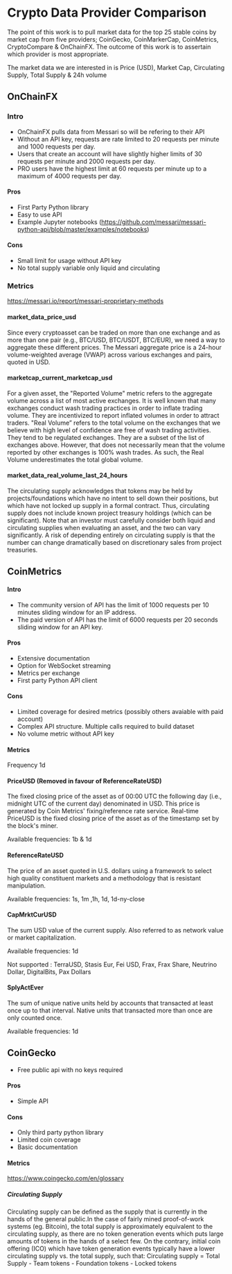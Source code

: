 # Crypto Data Provider Comparison

The point of this work is to pull market data for the top 25 stable coins by market cap from five providers; CoinGecko, CoinMarkerCap, CoinMetrics, CryptoCompare & OnChainFX.
The outcome of this work is to assertain which provider is most appropriate.

The market data we are interested in is Price (USD), Market Cap, Circulating Supply, Total Supply & 24h volume

## OnChainFX

### **Intro**
* OnChainFX pulls data from Messari so will be refering to their API
* Without an API key, requests are rate limited to 20 requests per minute and 1000 requests per day. 
* Users that create an account will have slightly higher limits of 30 requests per minute and 2000 requests per day. 
* PRO users have the highest limit at 60 requests per minute up to a maximum of 4000 requests per day.

#### Pros
* First Party Python library
* Easy to use API
* Example Jupyter notebooks (https://github.com/messari/messari-python-api/blob/master/examples/notebooks)

#### Cons
* Small limit for usage without API key
* No total supply variable only liquid and circulating

### **Metrics**
https://messari.io/report/messari-proprietary-methods

#### market_data_price_usd
Since every cryptoasset can be traded on more than one exchange and as more than one pair (e.g., BTC/USD, BTC/USDT, BTC/EUR), we need a way to aggregate these different prices. The Messari aggregate price is a 24-hour volume-weighted average (VWAP) across various exchanges and pairs, quoted in USD.

#### marketcap_current_marketcap_usd

For a given asset, the "Reported Volume" metric refers to the aggregate volume across a list of most active exchanges.
It is well known that many exchanges conduct wash trading practices in order to inflate trading volume. They are incentivized to report inflated volumes in order to attract traders. "Real Volume” refers to the total volume on the exchanges that we believe with high level of confidence are free of wash trading activities. They tend to be regulated exchanges. They are a subset of the list of exchanges above. However, that does not necessarily mean that the volume reported by other exchanges is 100% wash trades. As such, the Real Volume underestimates the total global volume.


#### market_data_real_volume_last_24_hours
The circulating supply acknowledges that tokens may be held by projects/foundations which have no intent to sell down their positions, but which have not locked up supply in a formal contract. Thus, circulating supply does not include known project treasury holdings (which can be significant). Note that an investor must carefully consider both liquid and circulating supplies when evaluating an asset, and the two can vary significantly. A risk of depending entirely on circulating supply is that the number can change dramatically based on discretionary sales from project treasuries.


## CoinMetrics

#### **Intro**
* The community version of API has the limit of 1000 requests per 10 minutes sliding window for an IP address.
* The paid version of API has the limit of 6000 requests per 20 seconds sliding window for an API key.

#### Pros
* Extensive documentation
* Option for WebSocket streaming
* Metrics per exchange
* First party Python API client

#### Cons
* Limited coverage for desired metrics (possibly others avaiable with paid account)
* Complex API structure. Multiple calls required to build dataset
* No volume metric without API key

#### **Metrics**
Frequency 1d

#### PriceUSD (Removed in favour of ReferenceRateUSD)
The fixed closing price of the asset as of 00:00 UTC the following day (i.e., midnight UTC of the current day) denominated in USD. This price is generated by Coin Metrics' fixing/reference rate service. Real-time PriceUSD is the fixed closing price of the asset as of the timestamp set by the block's miner.

Available frequencies: 1b & 1d

#### ReferenceRateUSD
The price of an asset quoted in U.S. dollars using a framework to select high quality constituent markets and a methodology that is resistant manipulation.

Available frequencies: 1s, 1m ,1h, 1d, 1d-ny-close

#### CapMrktCurUSD
The sum USD value of the current supply. Also referred to as network value or market capitalization.

Available frequencies: 1d

Not supported : TerraUSD, Stasis Eur, Fei USD, Frax, Frax Share, Neutrino Dollar, DigitalBits, Pax Dollars

#### SplyActEver
The sum of unique native units held by accounts that transacted at least once up to that interval. Native units that transacted more than once are only counted once.

Available frequencies: 1d

## CoinGecko

* Free public api with no keys required

#### Pros

* Simple API

#### Cons

* Only third party python library
* Limited coin coverage
* Basic documentation

#### **Metrics**
https://www.coingecko.com/en/glossary

##### Circulating Supply
Circulating supply can be defined as the supply that is currently in the hands of the general public.In the case of fairly mined proof-of-work systems (eg. Bitcoin), the total supply is approximately equivalent to the circulating supply, as there are no token generation events which puts large amounts of tokens in the hands of a select few. On the contrary, initial coin offering (ICO) which have token generation events typically have a lower circulating supply vs. the total supply, such that: Circulating supply = Total Supply - Team tokens - Foundation tokens - Locked tokens



